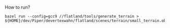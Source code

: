 How to run?

    bazel run --config=gcc9 //flatland/tools/generate_terrain > ${HOME}/dev/Piper/devertexwahn/flatland/scenes/terrain/small_terrain.obj2d